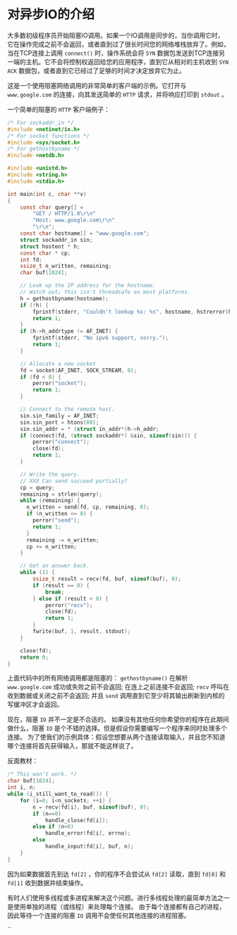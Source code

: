 # 对异步IO的介绍

大多数初级程序员开始阻塞IO调用。如果一个IO调用是同步的，当你调用它时，它在操作完成之前不会返回，或者直到过了很长时间您的网络堆栈放弃了。例如，当在TCP连接上调用 `connect()` 时，操作系统会将 `SYN` 数据包发送到TCP连接另一端的主机。它不会将控制权返回给您的应用程序，直到它从相对的主机收到 `SYN ACK` 数据包，或者直到它已经过了足够的时间才决定放弃它为止。

这是一个使用阻塞网络调用的非常简单的客户端的示例。它打开与 `www.google.com` 的连接，向其发送简单的 `HTTP` 请求，并将响应打印到 `stdout` 。

一个简单的阻塞的 `HTTP` 客户端例子：
```c
/* For sockaddr_in */
#include <netinet/in.h>
/* For socket functions */
#include <sys/socket.h>
/* For gethostbyname */
#include <netdb.h>

#include <unistd.h>
#include <string.h>
#include <stdio.h>

int main(int c, char **v)
{
    const char query[] =
        "GET / HTTP/1.0\r\n"
        "Host: www.google.com\r\n"
        "\r\n";
    const char hostname[] = "www.google.com";
    struct sockaddr_in sin;
    struct hostent * h;
    const char * cp;
    int fd;
    ssize_t n_written, remaining;
    char buf[1024];

    // Look up the IP address for the hostname.
    // Watch out; this isn't threadsafe on most platforms.
    h = gethostbyname(hostname);
    if (!h) {
        fprintf(stderr, "Couldn't lookup %s: %s", hostname, hstrerror(h_errno));
        return 1;
    }
    if (h->h_addrtype != AF_INET) {
        fprintf(stderr, "No ipv6 support, sorry.");
        return 1;
    }

    // Allocate a new socket
    fd = socket(AF_INET, SOCK_STREAM, 0);
    if (fd < 0) {
        perror("socket");
        return 1;
    }

    // Connect to the remote host.
    sin.sin_family = AF_INET;
    sin.sin_port = htons(80);
    sin.sin_addr = * (struct in_addr*)h->h_addr;
    if (connect(fd, (struct sockaddr*) &sin, sizeof(sin))) {
        perror("connect");
        close(fd);
        return 1;
    }

    // Write the query.
    // XXX Can send succeed partially?
    cp = query;
    remaining = strlen(query);
    while (remaining) {
      n_written = send(fd, cp, remaining, 0);
      if (n_written <= 0) {
        perror("send");
        return 1;
      }
      remaining -= n_written;
      cp += n_written;
    }

    // Get an answer back.
    while (1) {
        ssize_t result = recv(fd, buf, sizeof(buf), 0);
        if (result == 0) {
            break;
        } else if (result < 0) {
            perror("recv");
            close(fd);
            return 1;
        }
        fwrite(buf, 1, result, stdout);
    }

    close(fd);
    return 0;
}
```

上面代码中的所有网络调用都是阻塞的： `gethostbyname()` 在解析 `www.google.com` 成功或失败之前不会返回; 在连上之前连接不会返回; `recv` 呼叫在收到数据或关闭之前不会返回; 并且 `send` 调用直到它至少将其输出刷新到内核的写缓冲区才会返回。

现在，阻塞 `IO` 并不一定是不合适的。 如果没有其他任何你希望你的程序在此期间做什么，阻塞 `IO` 是个不错的选择。但是假设你需要编写一个程序来同时处理多个连接。 为了使我们的示例具体：假设您想要从两个连接读取输入，并且您不知道哪个连接将首先获得输入，那就不能这样说了。

反面教材：
```c
/* This won't work. */
char buf[1024];
int i, n;
while (i_still_want_to_read()) {
    for (i=0; i<n_sockets; ++i) {
        n = recv(fd[i], buf, sizeof(buf), 0);
        if (n==0)
            handle_close(fd[i]);
        else if (n<0)
            handle_error(fd[i], errno);
        else
            handle_input(fd[i], buf, n);
    }
}
```

因为如果数据首先到达 `fd[2]` ，你的程序不会尝试从 `fd[2]` 读取，直到 `fd[0]` 和 `fd[1]` 收到数据并结束操作。

有时人们使用多线程或多进程来解决这个问题。进行多线程处理的最简单方法之一是使用单独的进程（或线程）来处理每个连接。 由于每个连接都有自己的进程，因此等待一个连接的阻塞 `IO` 调用不会使任何其他连接的进程阻塞。





























``
